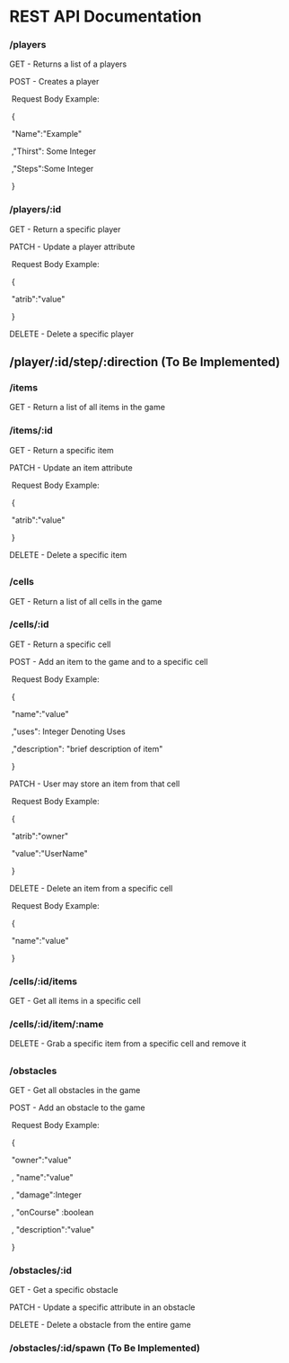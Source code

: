 # REST API Documentation

### /players

GET - Returns a list of a players

POST - Creates a player 

​	Request Body Example:

​		{

​			"Name":"Example"

​			,"Thirst": Some Integer

​			,"Steps":Some Integer

​		}

### /players/:id

GET - Return a specific player

PATCH - Update a player attribute 

​	Request Body Example:

​		{

​			"atrib":"value"

​		}

DELETE - Delete a specific player

## /player/:id/step/:direction (To Be Implemented)

### /items

GET - Return a list of all items in the game

### /items/:id

GET - Return a specific item

PATCH  - Update an item attribute

​	Request Body Example:

​		{

​			"atrib":"value"

​		}

DELETE - Delete a specific item 

## 

### /cells

GET - Return a list of all cells in the game

### /cells/:id

GET - Return a specific cell

POST - Add an item to the game and to a specific cell

​	Request Body Example:

​		{

​			"name":"value"

​			,"uses": Integer Denoting Uses

​			,"description": "brief description of item"

​		}

PATCH - User may store an item from that cell

​	Request Body Example:

​		{

​			"atrib":"owner"

​			"value":"UserName"

​		}

DELETE - Delete an item from a specific cell

​	Request Body Example:

​		{

​			"name":"value"

​		}

### /cells/:id/items

GET - Get all items in a specific cell

### /cells/:id/item/:name

DELETE - Grab a specific item from a specific cell and remove it

## 

### /obstacles

GET - Get all obstacles in the game

POST - Add an obstacle to the game

​	Request Body Example:

​		{

​			"owner":"value"

​		      , "name":"value"

​		      , "damage":Integer

​                      , "onCourse" :boolean

​                      , "description":"value"

​		}

### /obstacles/:id

GET - Get a specific obstacle

PATCH - Update a specific attribute in an obstacle

DELETE - Delete a obstacle from the entire game

### /obstacles/:id/spawn (To Be Implemented)


